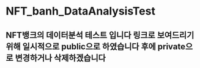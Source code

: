 # NFT_banh_DataAnalysisTest

## NFT뱅크의 데이터분석 테스트 입니다 링크로 보여드리기 위해 일시적으로 public으로 하였습니다 후에 private으로 변경하거나 삭제하겠습니다
